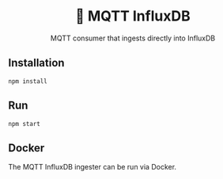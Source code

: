 <h1 align="center">🚠  MQTT InfluxDB</h1>
<p align="center">MQTT consumer that ingests directly into InfluxDB</p>

## Installation

```
npm install
```

## Run

```
npm start
```

## Docker

The MQTT InfluxDB ingester can be run via Docker.
